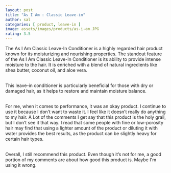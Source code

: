 ```yaml
---
layout: post
title: "As I Am : Classic Leave-in"
author: sal
categories: [ product, leave-in ]
image: assets/images/products/as-i-am.JPG
rating: 3.5
---
```

The As I Am Classic Leave-In Conditioner is a highly regarded hair product known for its moisturizing and nourishing properties. 
The standout feature of the As I Am Classic Leave-In Conditioner is its ability to provide intense moisture to the hair. It is enriched with a blend of natural ingredients like shea butter, coconut oil, and aloe vera.<br><br> 

This leave-in conditioner is particularly beneficial for those with dry or damaged hair, as it helps to restore and maintain moisture balance.<br><br> 

For me, when it comes to performance, it was an okay product. I continue to use it because I don’t want to waste it. I feel like it doesn’t really do anything to my hair. A Lot of the comments I get say that this product is the holy grail, but I don’t see it that way. I read that some people with fine or low-porosity hair may find that using a lighter amount of the product or diluting it with water provides the best results, as the product can be slightly heavy for certain hair types.<br><br> 

Overall, I still recommend this product. Even though it’s not for me, a good portion of my comments are about how good this product is. Maybe I'm using it wrong.
